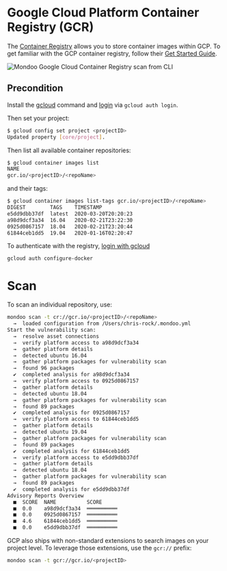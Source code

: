 # Google Cloud Platform Container Registry (GCR)

The [Container Registry](https://cloud.google.com/container-registry) allows you to store container images within GCP. To get familiar with the GCP container registry, follow their [Get Started Guide](https://cloud.google.com/container-registry/docs/quickstart).

![Mondoo Google Cloud Container Registry scan from CLI](../../assets/videos/gcp-gcr-scan.gif)

## Precondition

Install the [gcloud](https://cloud.google.com/sdk/install) command and [login](https://cloud.google.com/sdk/gcloud/reference/auth/login) via `gcloud auth login`.

Then set your project:

```bash
$ gcloud config set project <projectID>
Updated property [core/project].
```

Then list all available container repositories:

```bash
$ gcloud container images list
NAME
gcr.io/<projectID>/<repoName>
```

and their tags:

```bash
$ gcloud container images list-tags gcr.io/<projectID>/<repoName>
DIGEST        TAGS    TIMESTAMP
e5dd9dbb37df  latest  2020-03-20T20:20:23
a98d9dcf3a34  16.04   2020-02-21T23:22:30
0925d0867157  18.04   2020-02-21T23:20:44
61844ceb1dd5  19.04   2020-01-16T02:20:47
```

To authenticate with the registry, [login with gcloud](https://cloud.google.com/container-registry/docs/advanced-authentication#standalone-helper)

```
gcloud auth configure-docker
```

# Scan

To scan an individual repository, use:

```bash
mondoo scan -t cr://gcr.io/<projectID>/<repoName>
  →  loaded configuration from /Users/chris-rock/.mondoo.yml
Start the vulnerability scan:
  →  resolve asset connections
  →  verify platform access to a98d9dcf3a34
  →  gather platform details
  →  detected ubuntu 16.04
  →  gather platform packages for vulnerability scan
  →  found 96 packages
  ✔  completed analysis for a98d9dcf3a34
  →  verify platform access to 0925d0867157
  →  gather platform details
  →  detected ubuntu 18.04
  →  gather platform packages for vulnerability scan
  →  found 89 packages
  ✔  completed analysis for 0925d0867157
  →  verify platform access to 61844ceb1dd5
  →  gather platform details
  →  detected ubuntu 19.04
  →  gather platform packages for vulnerability scan
  →  found 89 packages
  ✔  completed analysis for 61844ceb1dd5
  →  verify platform access to e5dd9dbb37df
  →  gather platform details
  →  detected ubuntu 18.04
  →  gather platform packages for vulnerability scan
  →  found 89 packages
  ✔  completed analysis for e5dd9dbb37df
Advisory Reports Overview
  ■  SCORE  NAME          SCORE
  ■  0.0    a98d9dcf3a34  ══════════
  ■  0.0    0925d0867157  ══════════
  ■  4.6    61844ceb1dd5  ══════════
  ■  0.0    e5dd9dbb37df  ══════════
```

GCP also ships with non-standard extensions to search images on your project level. To leverage those extensions, use the `gcr://` prefix:

```bash
mondoo scan -t gcr://gcr.io/<projectID>
```